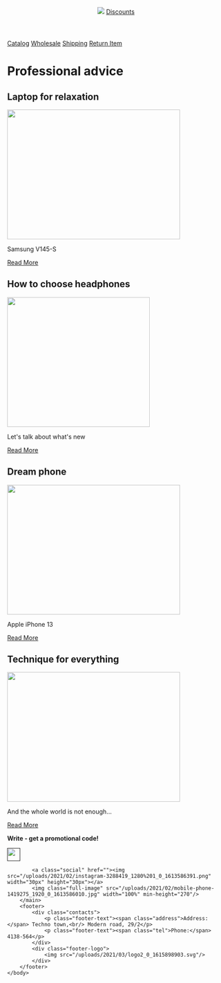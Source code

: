 <html>
    <head>
        <title>BitMarket</title>
        <link rel="stylesheet" href="style.css">
    </head>
    <body>
        <header>
            <img class="logo" src="/uploads/2021/03/logo1_0_1615899136.svg">
            <a class="button" href="">Discounts</a>
        </header>
        <nav>
            <a class="nav-link" href="">Catalog</a>
            <a class="nav-link" href="">Wholesale</a>
            <a class="nav-link" href="">Shipping</a>
            <a class="nav-link" href="">Return Item</a>
        </nav>
        <main>
           <div class="aqa">
            <h1>Professional advice</h1>
            </div>
            <section class="info">
                <article class="post">
       <div class="ala">
                    <h2 class="a">Laptop for relaxation</h2>
                    </div>
                    <img class="post-img" src="/uploads/2021/02/notebook-405755_1920_0_1613586011.jpg" width="400px" height="300px"/>
                    <p class="post-text">Samsung V145-S</p>
                    <a class="article-but" href="">Read More</a>
                </article>
                <article class="post">
                     <div class="ala">
                    <h2 class="a">How to choose headphones</h2>
                    </div>
                    <img class="post-img" src="/uploads/2021/02/music-1813100_1280_0_1613586010.png" width="330px" height="300px"/>
                    <p class="post-text">Let's talk about what's new</p>
                    <a class="article-but" href="">Read More</a>
                </article>
                <article class="post">
                     <div class="ala">
                     <h2>Dream phone</h2>
                    </div>
                    <img class="post-img" src="/uploads/2021/02/mobile-phone-1875813_1920_0_1613586011.jpg" width="400px" height="300px"/>
                    <p class="post-text">Apple iPhone 13</p>
                    <a class="article-but" href="">Read More</a>
                </article>
                <article class="post">
                    <div class="ala">
                     <h2>Technique for everything</h2>
                    </div>
                    <img class="post-img" src="/uploads/2021/02/laptop-1483974_1920_0_1613586010.jpg" width="400px" height="300px"/>
                    <p class="post-text">And the whole world is not enough...</p>
                    <a class="article-but" href="">Read More</a>
                </article>
            </section>
            <p><b>Write - get a promotional code!</b></p>
            <a class="social" href=""><img src="/uploads/2021/02/icon-set-1142000_1280%201_0_1613586391.png" width="30px" height="30px"></a>
          
            <a class="social" href=""><img src="/uploads/2021/02/instagram-3288419_1280%201_0_1613586391.png" width="30px" height="30px"></a>
            <img class="full-image" src="/uploads/2021/02/mobile-phone-1419275_1920_0_1613586010.jpg" width="100%" min-height="270"/>
        </main>
        <footer>
            <div class="contacts">
                <p class="footer-text"><span class="address">Address:</span> Techno town,<br/> Modern road, 29/2</p>
                <p class="footer-text"><span class="tel">Phone:</span> 4138-564</p>
            </div>
            <div class="footer-logo">
                <img src="/uploads/2021/03/logo2_0_1615898903.svg"/>
            </div>
        </footer>
    </body>
</html>

